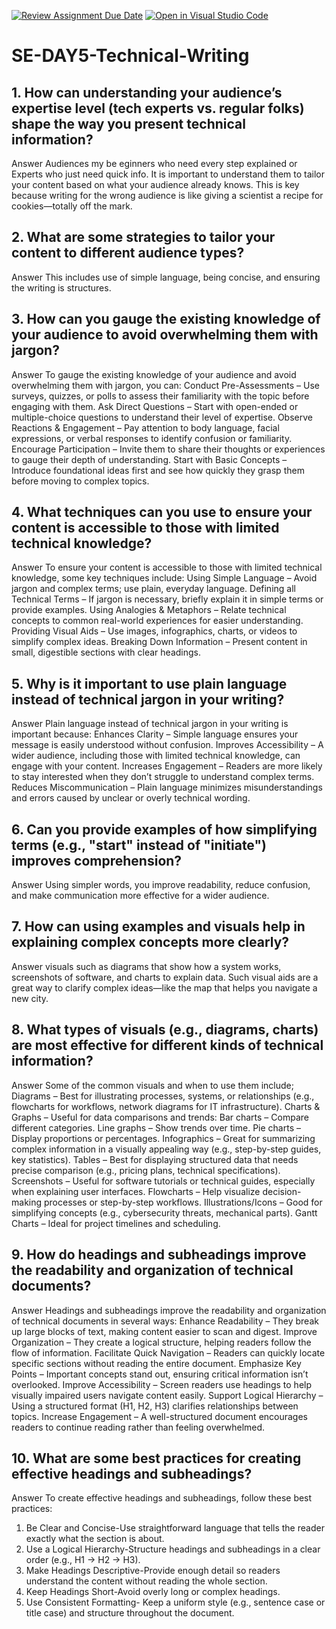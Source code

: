 [![Review Assignment Due Date](https://classroom.github.com/assets/deadline-readme-button-22041afd0340ce965d47ae6ef1cefeee28c7c493a6346c4f15d667ab976d596c.svg)](https://classroom.github.com/a/zsAR-pyY)
[![Open in Visual Studio Code](https://classroom.github.com/assets/open-in-vscode-2e0aaae1b6195c2367325f4f02e2d04e9abb55f0b24a779b69b11b9e10269abc.svg)](https://classroom.github.com/online_ide?assignment_repo_id=18555383&assignment_repo_type=AssignmentRepo)
# SE-DAY5-Technical-Writing
## 1. How can understanding your audience’s expertise level (tech experts vs. regular folks) shape the way you present technical information?
Answer 
Audiences my be eginners who need every step explained or Experts who just need quick info. It is important to understand them to tailor your content based on what your audience already knows. This is key because writing for the wrong audience is like giving a scientist a recipe for cookies—totally off the mark.

## 2. What are some strategies to tailor your content to different audience types?
Answer
This includes use of simple language, being concise, and ensuring the writing is structures.

## 3. How can you gauge the existing knowledge of your audience to avoid overwhelming them with jargon?
Answer
To gauge the existing knowledge of your audience and avoid overwhelming them with jargon, you can:
Conduct Pre-Assessments – Use surveys, quizzes, or polls to assess their familiarity with the topic before engaging with them.
Ask Direct Questions – Start with open-ended or multiple-choice questions to understand their level of expertise.
Observe Reactions & Engagement – Pay attention to body language, facial expressions, or verbal responses to identify confusion or familiarity.
Encourage Participation – Invite them to share their thoughts or experiences to gauge their depth of understanding.
Start with Basic Concepts – Introduce foundational ideas first and see how quickly they grasp them before moving to complex topics.

## 4. What techniques can you use to ensure your content is accessible to those with limited technical knowledge?
Answer
To ensure your content is accessible to those with limited technical knowledge, some key techniques include:
Using Simple Language – Avoid jargon and complex terms; use plain, everyday language.
Defining all Technical Terms – If jargon is necessary, briefly explain it in simple terms or provide examples.
Using Analogies & Metaphors – Relate technical concepts to common real-world experiences for easier understanding.
Providing Visual Aids – Use images, infographics, charts, or videos to simplify complex ideas.
Breaking Down Information – Present content in small, digestible sections with clear headings.

## 5. Why is it important to use plain language instead of technical jargon in your writing?
Answer
 Plain language instead of technical jargon in your writing is important because:
Enhances Clarity – Simple language ensures your message is easily understood without confusion.
Improves Accessibility – A wider audience, including those with limited technical knowledge, can engage with your content.
Increases Engagement – Readers are more likely to stay interested when they don’t struggle to understand complex terms.
Reduces Miscommunication – Plain language minimizes misunderstandings and errors caused by unclear or overly technical wording.

## 6. Can you provide examples of how simplifying terms (e.g., "start" instead of "initiate") improves comprehension?
Answer
Using simpler words, you improve readability, reduce confusion, and make communication more effective for a wider audience.

## 7. How can using examples and visuals help in explaining complex concepts more clearly?
Answer
visuals such as diagrams that show how a system works, screenshots of software, and charts to explain data. Such visual aids are a great way to clarify complex ideas—like the map that helps you navigate a new city.
## 8. What types of visuals (e.g., diagrams, charts) are most effective for different kinds of technical information?
Answer
Some of the common visuals and when to use them include;
Diagrams – Best for illustrating processes, systems, or relationships (e.g., flowcharts for workflows, network diagrams for IT infrastructure).
Charts & Graphs – Useful for data comparisons and trends:
Bar charts – Compare different categories.
Line graphs – Show trends over time.
Pie charts – Display proportions or percentages.
Infographics – Great for summarizing complex information in a visually appealing way (e.g., step-by-step guides, key statistics).
Tables – Best for displaying structured data that needs precise comparison (e.g., pricing plans, technical specifications).
Screenshots – Useful for software tutorials or technical guides, especially when explaining user interfaces.
Flowcharts – Help visualize decision-making processes or step-by-step workflows.
Illustrations/Icons – Good for simplifying concepts (e.g., cybersecurity threats, mechanical parts).
Gantt Charts – Ideal for project timelines and scheduling.

## 9. How do headings and subheadings improve the readability and organization of technical documents?
Answer
Headings and subheadings improve the readability and organization of technical documents in several ways:
Enhance Readability – They break up large blocks of text, making content easier to scan and digest.
Improve Organization – They create a logical structure, helping readers follow the flow of information.
Facilitate Quick Navigation – Readers can quickly locate specific sections without reading the entire document.
Emphasize Key Points – Important concepts stand out, ensuring critical information isn’t overlooked.
Improve Accessibility – Screen readers use headings to help visually impaired users navigate content easily.
Support Logical Hierarchy – Using a structured format (H1, H2, H3) clarifies relationships between topics.
Increase Engagement – A well-structured document encourages readers to continue reading rather than feeling overwhelmed.

## 10. What are some best practices for creating effective headings and subheadings?
Answer
To create effective headings and subheadings, follow these best practices:
1. Be Clear and Concise-Use straightforward language that tells the reader exactly what the section is about.
2. Use a Logical Hierarchy-Structure headings and subheadings in a clear order (e.g., H1 → H2 → H3).
3. Make Headings Descriptive-Provide enough detail so readers understand the content without reading the whole section.
4. Keep Headings Short-Avoid overly long or complex headings.
5. Use Consistent Formatting- Keep a uniform style (e.g., sentence case or title case) and structure throughout the document.
